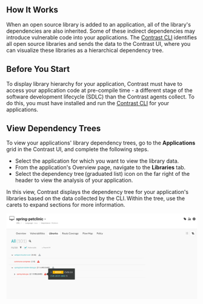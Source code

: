<!--
title: "Library Hierarchy"
description: "View library dependencies hierarchy"
tags: "user library licenses hierarchy vulnerabilities sca"
-->

## How It Works

When an open source library is added to an application, all of the library's dependencies are also inherited. Some of these indirect dependencies may introduce vulnerable code into your applications. The [Contrast CLI](tools-cli.html#contrast-cli) identifies all open source libraries and sends the data to the Contrast UI, where you can visualize these libraries as a hierarchical dependency tree.

## Before You Start
 
To display library hierarchy for your application, Contrast must have to access your application code at pre-compile time - a different stage of the software development lifecycle (SDLC) than the Contrast agents collect. To do this, you must have installed and run the [Contrast CLI](tools-cli.html#contrast-cli) for your applications. 

## View Dependency Trees

To view your applications' library dependency trees, go to the **Applications** grid in the Contrast UI, and complete the following steps. 

* Select the application for which you want to view the library data.
* From the application's Overview page, navigate to the **Libraries** tab.  
* Select the dependency tree (graduated list) icon on the far right of the header to view the analysis of your application.  

In this view, Contrast displays the dependency tree for your application's libraries based on the data collected by the CLI. Within the tree, use the carets to expand sections for more information. 

<a href="assets/images/Library-hierarchy.png" rel="lightbox" title="View dependency trees"><img class="thumbnail" src="assets/images/Library-hierarchy.png"/></a>

<!-- What's the info displayed in the tree? Are these version numbers? Does it link to anything? --> 
